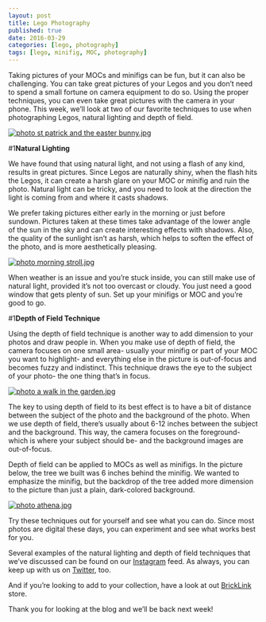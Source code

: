 ```yaml
---
layout: post
title: Lego Photography
published: true
date: 2016-03-29
categories: [lego, photography]
tags: [lego, minifig, MOC, photography]
---
```


Taking pictures of your MOCs and minifigs can be fun, but it can also be challenging.  You can take great pictures of your Legos and you don’t need to spend a small fortune on camera equipment to do so.  Using the proper techniques, you can even take great pictures with the camera in your phone.  This week, we’ll look at two of our favorite techniques to use when photographing Legos, natural lighting and depth of field.

<a href="http://s63.photobucket.com/user/anellas/media/st%20patrick%20and%20the%20easter%20bunny.jpg.html" target="_blank"><img src="http://i63.photobucket.com/albums/h144/anellas/st%20patrick%20and%20the%20easter%20bunny.jpg" border="0" alt=" photo st patrick and the easter bunny.jpg"/></a>

#1**Natural Lighting**

We have found that using natural light, and not using a flash of any kind, results in great pictures.  Since Legos are naturally shiny, when the flash hits the Legos, it can create a harsh glare on your MOC or minifig and ruin the photo.  Natural light can be tricky, and you need to look at the direction the light is coming from and where it casts shadows.  

We prefer taking pictures either early in the morning or just before sundown.  Pictures taken at these times take advantage of the lower angle of the sun in the sky and can create interesting effects with shadows.  Also, the quality of the sunlight isn’t as harsh, which helps to soften the effect of the photo, and is more aesthetically pleasing.

<a href="http://s63.photobucket.com/user/anellas/media/morning%20stroll.jpg.html" target="_blank"><img src="http://i63.photobucket.com/albums/h144/anellas/morning%20stroll.jpg" border="0" alt=" photo morning stroll.jpg"/></a>

When weather is an issue and you’re stuck inside, you can still make use of natural light, provided it’s not too overcast or cloudy.  You just need a good window that gets plenty of sun.  Set up your minifigs or MOC and you’re good to go.

#1**Depth of Field Technique**

Using the depth of field technique is another way to add dimension to your photos and draw people in.  When you make use of depth of field, the camera focuses on one small area- usually your minifig or part of your MOC you want to highlight- and everything else in the picture is out-of-focus and becomes fuzzy and indistinct.  This technique draws the eye to the subject of your photo- the one thing that’s in focus.  

<a href="http://s63.photobucket.com/user/anellas/media/a%20walk%20in%20the%20garden.jpg.html" target="_blank"><img src="http://i63.photobucket.com/albums/h144/anellas/a%20walk%20in%20the%20garden.jpg" border="0" alt=" photo a walk in the garden.jpg"/></a>

The key to using depth of field to its best effect is to have a bit of distance between the subject of the photo and the background of the photo.  When we use depth of field, there’s usually about 6-12 inches between the subject and the background.  This way, the camera focuses on the foreground- which is where your subject should be- and the background images are out-of-focus.

Depth of field can be applied to MOCs as well as minifigs.  In the picture below, the tree we built was 6 inches behind the minifig.  We wanted to emphasize the minifig, but the backdrop of the tree added more dimension to the picture than just a plain, dark-colored background.

<a href="http://s63.photobucket.com/user/anellas/media/athena.jpg.html" target="_blank"><img src="http://i63.photobucket.com/albums/h144/anellas/athena.jpg" border="0" alt=" photo athena.jpg"/></a>

Try these techniques out for yourself and see what you can do.  Since most photos are digital these days, you can experiment and see what works best for you.  

Several examples of the natural lighting and depth of field techniques that we’ve discussed can be found on our [Instagram]( https://www.instagram.com/adobe_brick/) feed.  As always, you can keep up with us on [Twitter]( https://twitter.com/AdobeBrick ), too.

And if you’re looking to add to your collection, have a look at out [BrickLink]( http://www.bricklink.com/store.asp?p=AdobeBrick) store.

Thank you for looking at the blog and we’ll be back next week!
